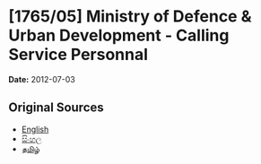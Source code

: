 # [1765/05] Ministry of Defence & Urban Development - Calling Service Personnal

**Date:** 2012-07-03

## Original Sources

- [English](https://documents.gov.lk/view/extra-gazettes/2012/7/1765-05_E.pdf)
- [සිංහල](https://documents.gov.lk/view/extra-gazettes/2012/7/1765-05_S.pdf)
- [தமிழ்](https://documents.gov.lk/view/extra-gazettes/2012/7/1765-05_T.pdf)
